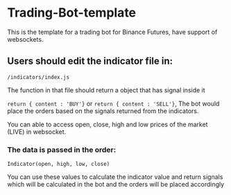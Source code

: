 # Trading-Bot-template

This is the template for a trading bot for Binance Futures, have support of websockets.

## Users should edit the indicator file in:

`/indicators/index.js`

The function in that file should return a object that has signal inside it

`return { content : 'BUY'}` or `return { content : 'SELL'}`,
The bot would place the orders based on the signals returned from the indicators.


You can able to access open, close, high and low prices of the market (LIVE) in websocket.

### The data is passed in the order:

`Indicator(open, high, low, close)`

You can use these values to calculate the indicator value and return signals which will be calculated in the bot and the orders will be placed accordingly
